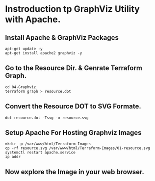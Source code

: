 # Instroduction tp GraphViz Utility with Apache. 

## Install Apache & GraphViz Packages
```
apt-get update -y 
apt-get install apache2 graphviz -y 
```

## Go to the Resource Dir. & Genrate Terraform Graph. 
```
cd 04-Graphviz
terraform graph > resource.dot
```

## Convert the Resource DOT to SVG Formate.
```
dot resource.dot -Tsvg -o resource.svg
```

## Setup Apache For Hosting Graphviz Images 
```
mkdir -p /var/www/html/Terraform-Images
cp -rf resource.svg /var/www/html/Terraform-Images/01-resource.svg
systemctl restart apache.service
ip addr 
```

## Now explore the Image in your web browser.

